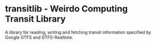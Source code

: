 # transitlib - Weirdo Computing Transit Library

A library for reading, writing and fetching transit information specified by Google GTFS and GTFS-Realtime.

